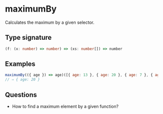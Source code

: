 # maximumBy

Calculates the maximum by a given selector.

## Type signature

<!-- prettier-ignore-start -->
```typescript
(f: (x: number) => number) => (xs: number[]) => number
```
<!-- prettier-ignore-end -->

## Examples

<!-- prettier-ignore-start -->
```javascript
maximumBy(({ age }) => age)([{ age: 13 }, { age: 20 }, { age: 7 }, { age: 18 }]);
// ⇒ { age: 20 }
```
<!-- prettier-ignore-end -->

## Questions

- How to find a maximum element by a given function?
